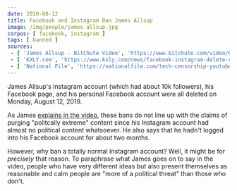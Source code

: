 ```yaml
---
date: 2019-08-12
title: Facebook and Instagram Ban James Allsup
image: /img/people/james-allsup.jpg
corpos: [ facebook, instagram ]
tags: [ banned ]
sources:
 - [ 'James Allsup - BitChute Video', 'https://www.bitchute.com/video/QIbKDUYtHDj4/' ]
 - [ 'KXLY.com', 'https://www.kxly.com/news/facebook-instagram-delete-controversial-figure-james-allsup-s-accounts/1111588488' ]
 - [ 'National File', 'https://nationalfile.com/tech-censorship-youtube-commentator-james-allsup-deplatformed-from-facebook-instagram/' ]
---
```


James Allsup's Instagram account (which had about 10k followers), his Facebook page, and his personal Facebook account were all deleted on Monday, August 12, 2019.

As James [explains in the video](https://www.bitchute.com/video/QIbKDUYtHDj4/), these bans do not line up with the claims of purging "politcally extreme" content since his Instagram account had almost no political content whatsoever.
He also says that he hadn't logged into his Facebook account for about two months.

However, why ban a totally normal Instagram account?
Well, it might be for _precisely_ that reason.
To paraphrase what James goes on to say in the video, people who have very different ideas but also present themselves as reasonable and calm people are "more of a political threat" than those who don't.
